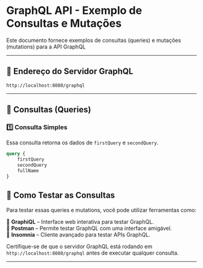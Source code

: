 # GraphQL API - Exemplo de Consultas e Mutações

Este documento fornece exemplos de consultas (queries) e mutações (mutations) para a API GraphQL

---

## 📌 Endereço do Servidor GraphQL

```
http://localhost:8080/graphql
```

---

## 📌 Consultas (Queries)

### 1️⃣ Consulta Simples

Essa consulta retorna os dados de `firstQuery` e `secondQuery`.

```graphql
query {
    firstQuery
    secondQuery
    fullName
}
```


## 📌 Como Testar as Consultas

Para testar essas queries e mutations, você pode utilizar ferramentas como:

🔹 **GraphiQL** – Interface web interativa para testar GraphQL.  
🔹 **Postman** – Permite testar GraphQL com uma interface amigável.  
🔹 **Insomnia** – Cliente avançado para testar APIs GraphQL.

Certifique-se de que o servidor GraphQL está rodando em `http://localhost:8080/graphql` antes de executar qualquer consulta.

---
